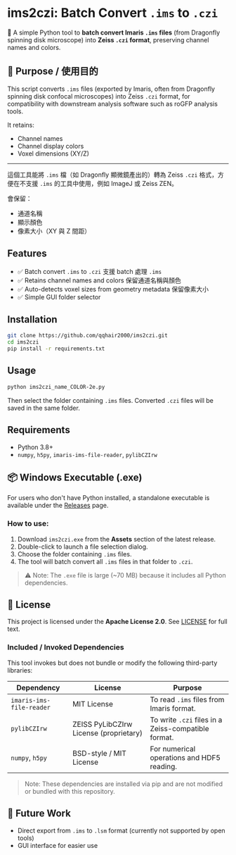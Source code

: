 # ims2czi: Batch Convert `.ims` to `.czi`

🧬 A simple Python tool to **batch convert Imaris `.ims` files** (from Dragonfly spinning disk microscope) into **Zeiss `.czi` format**, preserving channel names and colors.

## 🧾 Purpose / 使用目的

This script converts `.ims` files (exported by Imaris, often from Dragonfly spinning disk confocal microscopes) into Zeiss `.czi` format, for compatibility with downstream analysis software such as roGFP analysis tools.

It retains:
- Channel names
- Channel display colors
- Voxel dimensions (XY/Z)

---

這個工具能將 `.ims` 檔（如 Dragonfly 顯微鏡產出的）轉為 Zeiss `.czi` 格式，方便在不支援 `.ims` 的工具中使用，例如 ImageJ 或 Zeiss ZEN。

會保留：
- 通道名稱
- 顯示顏色
- 像素大小（XY 與 Z 間距）


## Features
- ✅ Batch convert `.ims` to `.czi` 支援 batch 處理 `.ims`
- ✅ Retains channel names and colors 保留通道名稱與顏色
- ✅ Auto-detects voxel sizes from geometry metadata 保留像素大小
- ✅ Simple GUI folder selector


## Installation

```bash
git clone https://github.com/qqhair2000/ims2czi.git
cd ims2czi
pip install -r requirements.txt
```


## Usage

```bash
python ims2czi_name_COLOR-2e.py
```

Then select the folder containing `.ims` files. Converted `.czi` files will be saved in the same folder.


## Requirements

- Python 3.8+
- `numpy`, `h5py`, `imaris-ims-file-reader`, `pylibCZIrw`

  
## 📦 Windows Executable (.exe)

For users who don't have Python installed, a standalone executable is available under the [Releases](https://github.com/yourname/ims2czi/releases) page.

### How to use:
1. Download `ims2czi.exe` from the **Assets** section of the latest release.
2. Double-click to launch a file selection dialog.
3. Choose the folder containing `.ims` files.
4. The tool will batch convert all `.ims` files in that folder to `.czi`.

> ⚠️ Note: The `.exe` file is large (~70 MB) because it includes all Python dependencies.


## 📄 License

This project is licensed under the **Apache License 2.0**. See [LICENSE](./LICENSE) for full text.


### Included / Invoked Dependencies

This tool invokes but does not bundle or modify the following third-party libraries:

| Dependency                  | License                                     | Purpose                                                        |
|----------------------------|---------------------------------------------|----------------------------------------------------------------|
| `imaris-ims-file-reader`   | MIT License                                 | To read `.ims` files from Imaris format.                       |
| `pylibCZIrw`               | ZEISS PyLibCZIrw License (proprietary)      | To write `.czi` files in a Zeiss-compatible format.            |
| `numpy`, `h5py`            | BSD-style / MIT License                     | For numerical operations and HDF5 reading.                     |

> Note: These dependencies are installed via pip and are not modified or bundled with this repository.


## 🔧 Future Work

- Direct export from `.ims` to `.lsm` format (currently not supported by open tools)
- GUI interface for easier use
  
